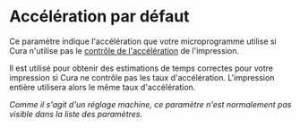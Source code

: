 Accélération par défaut
====
Ce paramètre indique l'accélération que votre microprogramme utilise si Cura n'utilise pas le [contrôle de l'accélération](../speed/acceleration_enabled.md) de l'impression.

Il est utilisé pour obtenir des estimations de temps correctes pour votre impression si Cura ne contrôle pas les taux d'accélération. L'impression entière utilisera alors le même taux d'accélération.

*Comme il s'agit d'un réglage machine, ce paramètre n'est normalement pas visible dans la liste des paramètres.*

